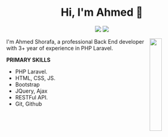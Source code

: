 
<h1 align="center">Hi, I'm Ahmed 👋</h1>
<p align="center">
<!--     <a href="https://twitter.com/mohamed_abusrea"><img src="https://img.shields.io/badge/twitter-%231FA1F1?style=flat&logo=twitter&logoColor=white"/></a> -->
    <a href="www.linkedin.com/in/ahmed-shorafa"><img src="https://img.shields.io/badge/linkedin-%230177B5?style=flat&logo=linkedin&logoColor=white"/></a>
    <a href="ahmed.shorafa.2015@gmail.com"><img src="https://img.shields.io/badge/gmail-%23FF0000?style=flat&logo=Gmail&logoColor=white"/></a>
<!--     <a href="https://www.youtube.com/c/mohamedabusrea"><img src="https://img.shields.io/badge/youtube-%23FF0000?style=flat&logo=youtube&logoColor=white"/></a>
    <a href="https://www.instagram.com/mohamed_abusrea"><img src="https://img.shields.io/badge/instagram-%23E4415F?style=flat&logo=instagram&logoColor=white"/></a> -->
  </p>
  
  <img src="https://github.com/mohamedabusrea/mohamedabusrea/blob/master/profile-img.png" align="right" width="25%"/>

I'm Ahmed Shorafa, a professional Back End developer with 3+  year of experience in PHP Laravel.

<b>PRIMARY SKILLS</b>
<ul>
  <li>PHP Laravel.</li> 
  <li>HTML, CSS,  JS.</li>  
  <li>Bootstrap</li>  
  <li>JQuery, Ajax</li>  
  <li>RESTFul API.</li>  
  <li>Git, Github</li>  
</ul>
<!--
**AhmedShurafa/AhmedShurafa** is a ✨ _special_ ✨ repository because its `README.md` (this file) appears on your GitHub profile.

Here are some ideas to get you started:

- 🔭 I’m currently working on ...
- 🌱 I’m currently learning ...
- 👯 I’m looking to collaborate on ...
- 🤔 I’m looking for help with ...
- 💬 Ask me about ...
- 📫 How to reach me: ...
- 😄 Pronouns: ...
- ⚡ Fun fact: ...
-->

